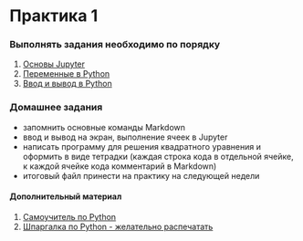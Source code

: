 # Практика 1 
### Выполнять задания необходимо по порядку
1. [Основы Jupyter](./1_practice/intro-jupyter.ipynb)
2. [Переменные в Python](./1_practice/intro-variables.ipynb)
3. [Ввод и вывод в Python](./1_practice/input-output.ipynb)

### Домашнее задания

- запомнить основные команды Markdown
- ввод и вывод на экран, выполнение ячеек в Jupyter
- написать программу для решения квадратного уравнения и оформить в виде тетрадки (каждая строка кода в отдельной ячейке, к каждой ячейке кода комментарий в Markdown)
- итоговый файл принести на практику на следующей недели

#### Дополнительный материал
1. [Самоучитель по Python](https://pythonworld.ru/uploads/pythonworldru.pdf)
2. [Шпаргалка по Python - желательно распечатать](./1_practice/mementopython3-russian.pdf)